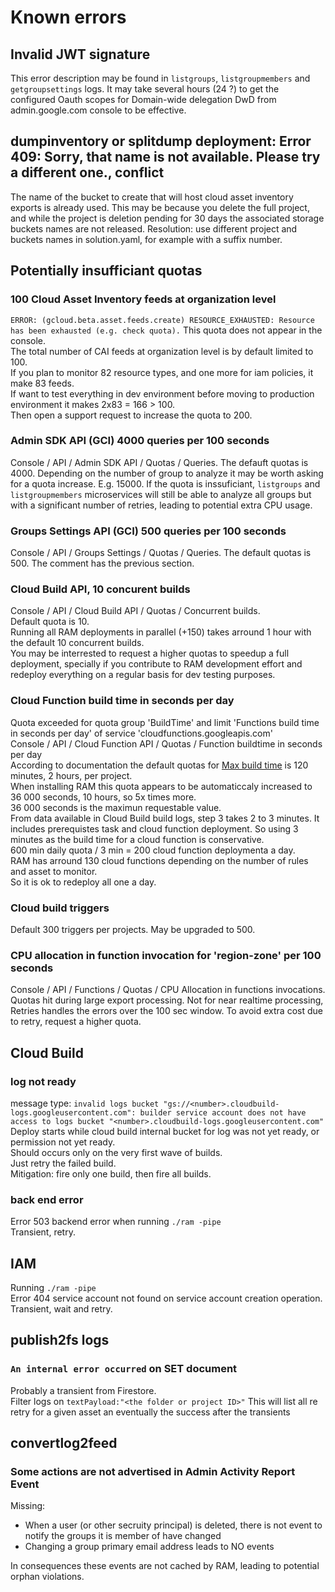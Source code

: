 # Known errors

## Invalid JWT signature

This error description may be found in `listgroups`, `listgroupmembers` and `getgroupsettings` logs. It may take several hours (24 ?) to get the configured Oauth scopes for Domain-wide delegation DwD from admin.google.com console to be effective.

## dumpinventory or splitdump deployment: Error 409: Sorry, that name is not available. Please try a different one., conflict

The name of the bucket to create that will host cloud asset inventory exports is already used. This may be because you delete the full project, and while the project is deletion pending for 30 days the associated storage buckets names are not released. Resolution: use different project and  buckets names in solution.yaml, for example with a suffix number.

## Potentially insufficiant quotas

### 100 Cloud Asset Inventory feeds at organization level

`ERROR: (gcloud.beta.asset.feeds.create) RESOURCE_EXHAUSTED: Resource has been exhausted (e.g. check quota).` This quota does not appear in the console.  
The total number of CAI feeds at organization level is by default limited to 100.  
If you plan to monitor 82 resource types, and one more for iam policies, it make 83 feeds.  
If want to test everything in dev environment before moving to production environment it makes 2x83 = 166 > 100.  
Then open a support request to increase the quota to 200.  

### Admin SDK API (GCI) 4000 queries per 100 seconds

Console / API / Admin SDK API / Quotas / Queries. The defauft quotas is 4000. Depending on the number of group to analyze it may be worth asking for a quota increase. E.g. 15000. If the quota is inssuficiant, `listgroups` and `listgroupmembers` microservices will still be able to analyze all groups but with a significant number of retries, leading to potential extra CPU usage.

### Groups Settings API (GCI) 500 queries per 100 seconds

Console / API / Groups Settings / Quotas / Queries. The default quotas is 500. The comment has the previous section.

### Cloud Build API, 10 concurent builds

Console / API / Cloud Build API / Quotas / Concurrent builds.  
Default quota is 10.  
Running all RAM deployments in parallel (+150) takes arround 1 hour with the default 10 concurrent builds.  
You may be interrested to request a higher quotas to speedup a full deployment, specially if you contribute to RAM development effort and redeploy everything on a regular basis for dev testing purposes.

### Cloud Function build time in seconds per day

Quota exceeded for quota group 'BuildTime' and limit 'Functions build time in seconds per day' of service 'cloudfunctions.googleapis.com'  
Console / API / Cloud Function API / Quotas / Function buildtime in seconds per day  
According to documentation the default quotas for [Max build time](https://cloud.google.com/functions/quotas#time_limits) is 120 minutes, 2 hours, per project.  
When installing RAM this quota appears to be automaticcaly increased to 36 000 seconds, 10 hours, so 5x times more.  
36 000 seconds is the maximun requestable value.  
From data available in Cloud Build build logs, step 3 takes 2 to 3 minutes. It includes prerequistes task and cloud function deployment. So using 3 minutes as the build time for a cloud function is conservative.  
600 min daily quota / 3 min = 200 cloud function deploymenta a day.  
RAM has arround 130 cloud functions depending on the number of rules and asset to monitor.  
So it is ok to redeploy all one a day.

### Cloud build triggers

Default 300 triggers per projects. May be upgraded to 500.

### CPU allocation in function invocation for 'region-zone' per 100 seconds

Console / API / Functions / Quotas / CPU Allocation in functions invocations.
Quotas hit during large export processing. Not for near realtime processing,
Retries handles the errors over the 100 sec window. To avoid extra cost due to retry, request a higher quota.

## Cloud Build

### log not ready

message type: `invalid logs bucket "gs://<number>.cloudbuild-logs.googleusercontent.com": builder service account does not have access to logs bucket "<number>.cloudbuild-logs.googleusercontent.com"`  
Deploy starts while cloud build internal bucket for log was not yet ready, or permission not yet ready.  
Should occurs only on the very first wave of builds.  
Just retry the failed build.  
Mitigation: fire only one build, then fire all builds.  

### back end error

Error 503 backend error when running `./ram -pipe`  
Transient, retry.

## IAM

Running `./ram -pipe`  
Error 404 service account not found on service account creation operation.  
Transient, wait and retry.

## publish2fs logs

### `An internal error occurred` on SET document

Probably a transient from Firestore.  
Filter logs on `textPayload:"<the folder or project ID>"`
This will list all re retry for a given asset an eventually the success after the transients

## convertlog2feed

### Some actions are not advertised in Admin Activity Report Event

Missing:

- When a user (or other secruity principal) is deleted, there is not event to notify the groups it is member of have changed
- Changing a group primary email address leads to NO events

In consequences these events are not cached by RAM, leading to potential orphan violations.
